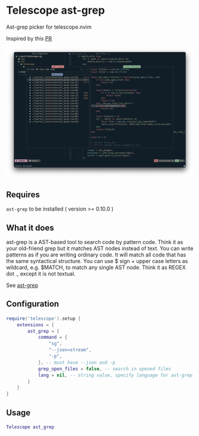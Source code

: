 # Telescope ast-grep

Ast-grep picker for telescope.nvim

Inspired by this [PR](https://github.com/nvim-telescope/telescope.nvim/pull/2611)

![](./img/telescope-sg.png)

## Requires
  `ast-grep` to be installed ( version >= 0.10.0 )

## What it does
  ast-grep is a AST-based tool to search code by pattern code. Think it as your old-friend grep but it matches AST nodes instead of text. You can write patterns as if you are writing ordinary code. It will match all code that has the same syntactical structure. You can use $ sign + upper case letters as wildcard, e.g. $MATCH, to match any single AST node. Think it as REGEX dot ., except it is not textual.

See [ast-grep](https://ast-grep.github.io/)

## Configuration

```lua
require('telescope').setup {
    extensions = {
        ast_grep = {
            command = {
                "sg",
                "--json=stream",
                "-p",
            }, -- must have --json and -p
            grep_open_files = false, -- search in opened files
            lang = nil, -- string value, specify language for ast-grep `nil` for default
        }
    }
}
```

## Usage
```lua
Telescope ast_grep
```
